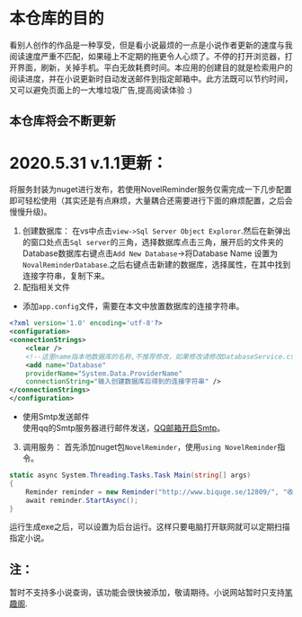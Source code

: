 # 本仓库的目的
看别人创作的作品是一种享受，但是看小说最烦的一点是小说作者更新的速度与我阅读速度严重不匹配，如果碰上不定期的拖更令人心烦了。不停的打开浏览器，打开界面，刷新，关掉手机。平白无故耗费时间。本应用的创建目的就是检索用户的阅读进度，并在小说更新时自动发送邮件到指定邮箱中。此方法既可以节约时间，又可以避免页面上的一大堆垃圾广告,提高阅读体验 :)

## 本仓库将会不断更新
# 2020.5.31 v.1.1更新：
将服务封装为nuget进行发布，若使用NovelReminder服务仅需完成一下几步配置即可轻松使用（其实还是有点麻烦，大量耦合还需要进行下面的麻烦配置，之后会慢慢升级)。  
1. 创建数据库：
在vs中点击`view->Sql Server Object Exploror`.然后在新弹出的窗口处点击`Sql server`的三角，选择数据库点击三角，展开后的文件夹的Database数据库右键点击`Add New Database`->将Database Name 设置为`NovalReminderDatabase`.之后右键点击新建的数据库，选择属性，在其中找到连接字符串，复制下来。 
2. 配指相关文件
- 添加`app.config`文件，需要在本文中放置数据库的连接字符串。  
```xml
<?xml version='1.0' encoding='utf-8'?>  
<configuration>  
<connectionStrings>  
    <clear />  
    <!--这里name指本地数据库的名称,不推荐修改，如果修改请修改DatabaseService.cs文件19行的字符参数为所设置的名字-->
    <add name="Database"
    providerName="System.Data.ProviderName"
    connectionString="输入创建数据库后得到的连接字符串" />  
</connectionStrings>  
</configuration>
```
- 使用Smtp发送邮件  
使用qq的Smtp服务器进行邮件发送，[QQ邮箱开启Smtp](https://jingyan.baidu.com/article/6079ad0eb14aaa28fe86db5a.html)。
3. 调用服务：
首先添加nuget包`NovelReminder`，使用`using NovelReminder`指令。
```cs
static async System.Threading.Tasks.Task Main(string[] args)
{
    Reminder reminder = new Reminder("http://www.biquge.se/12809/", "收件人", "Smtp邮箱账号","Smtp邮件授权码");
    await reminder.StartAsync();
}
```
运行生成exe之后，可以设置为后台运行。这样只要电脑打开联网就可以定期扫描指定小说。

## 注：
暂时不支持多小说查询，该功能会很快被添加，敬请期待。小说网站暂时只支持[笔趣阁](http://www.biquge.se/).